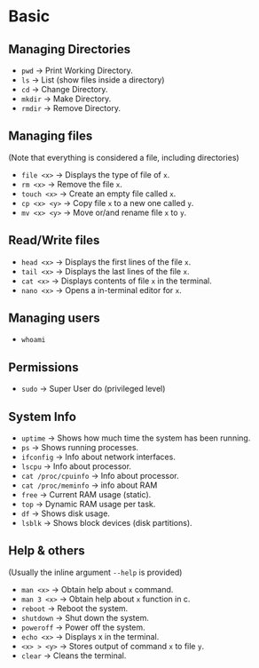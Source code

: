 # Basic
## Managing Directories
- `pwd` → Print Working Directory.
- `ls` → List (show files inside a directory)
- `cd` → Change Directory.
- `mkdir` → Make Directory.
- `rmdir` → Remove Directory.

## Managing files
(Note that everything is considered a file, including directories)

- `file <x>` → Displays the type of file of `x`.
- `rm <x>` → Remove the file `x`.
- `touch <x>` → Create an empty file called `x`.
- `cp <x> <y>` → Copy file `x` to a new one called `y`.
- `mv <x> <y>` → Move or/and rename file `x` to `y`.

## Read/Write files
- `head <x>` → Displays the first lines of the file `x`.
- `tail <x>` → Displays the last lines of the file `x`.
- `cat <x>` → Displays contents of file `x` in the terminal.
- `nano <x>` → Opens a in-terminal editor for `x`.

## Managing users

- `whoami`

## Permissions

- `sudo` → Super User do (privileged level)

## System Info

- `uptime` → Shows how much time the system has been running.
- `ps` → Shows running processes.
- `ifconfig` → Info about network interfaces.
- `lscpu` → Info about processor.
- `cat /proc/cpuinfo` → Info about processor.
- `cat /proc/meminfo` → info about RAM
- `free` → Current RAM usage (static).
- `top` → Dynamic RAM usage per task.
- `df` → Shows disk usage.
- `lsblk` → Shows block devices (disk partitions).

## Help & others

(Usually the inline argument `--help` is provided)

- `man <x>` → Obtain help about `x` command.
- `man 3 <x>` → Obtain help about `x` function in c.
- `reboot` → Reboot the system.
- `shutdown` → Shut down the system.
- `poweroff` → Power off the system.
- `echo <x>` → Displays x in the terminal.
- `<x> > <y>` → Stores output of command `x` to file `y`.
- `clear` → Cleans the terminal.
